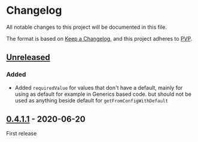 # Changelog
All notable changes to this project will be documented in this file.

The format is based on [Keep a Changelog](https://keepachangelog.com/en/1.0.0/),
and this project adheres to [PVP](https://pvp.haskell.org/).

## [Unreleased]
### Added
- Added `requiredValue` for values that don't have a default, mainly for using as default
  for example in Generics based code. but should not be used as anything beside default for
  `getFromConfigWithDefault`

## [0.4.1.1] - 2020-06-20

First release

[Unreleased]: https://github.com/olivierlacan/keep-a-changelog/compare/conferer_v0.4.1.1...HEAD
[0.4.1.1]: https://github.com/olivierlacan/keep-a-changelog/releases/tag/conferer_v0.4.1.1
